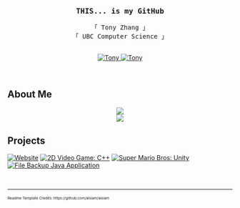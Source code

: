 <h3 align="center" title="Today, I'm going to give you a tour of my projects including all of their quirks and features. Then, I'm going to get them out on the road and see how they drive. ">
        <samp>THIS... is my GitHub
        </samp>
</h3>


<p align="center"> 
  <samp>
    「 Tony Zhang 」
    <br>
    「 UBC Computer Science 」
    <br>
    <br>
  </samp>
</p>

<p align="center">
 <a href="https://capecod40.github.io/personal-website/" target="blank">
  <img src="https://img.shields.io/badge/Website-DC143C?style=for-the-badge&logo=medium&logoColor=white" alt="Tony" />
 </a>
 <a href="https://www.linkedin.com/in/tony-zhang-09a542275/" target="_blank">
  <img src="https://img.shields.io/badge/LinkedIn-0077B5?style=for-the-badge&logo=linkedin&logoColor=white" alt="Tony"/>
 </a>
</p>
<br />

## About Me
<p align="center">
  <a href="https://github.com/capecod40">
    <img src="https://github-readme-stats.vercel.app/api/top-langs/?username=capecod40&theme=transparent&show_icons=true&hide_border=false&layout=compact&langs_count=10"><br>
    <img src="https://github-readme-streak-stats.herokuapp.com/?user=capecod40&theme=transparent&hide_border=false"><br>
  </a>
</p>

## Projects
[![Website](https://github-readme-stats.vercel.app/api/pin/?username=capecod40&repo=personal-website&border_color=7F3FBF&bg_color=0D1117&title_color=C9D1D9&text_color=8B949E&icon_color=7F3FBF)](https://github.com/capecod40/personal-website)
[![2D Video Game: C++](https://github-readme-stats.vercel.app/api/pin/?username=capecod40&repo=osu&border_color=7F3FBF&bg_color=0D1117&title_color=C9D1D9&text_color=8B949E&icon_color=7F3FBF)](https://github.com/capecod40/osu)
[![Super Mario Bros: Unity](https://github-readme-stats.vercel.app/api/pin/?username=J0ELh&repo=2DPlatformer&border_color=7F3FBF&bg_color=0D1117&title_color=C9D1D9&text_color=8B949E&icon_color=7F3FBF)](https://github.com/J0ELh/2DPlatformer)
[![File Backup Java Application](https://github-readme-stats.vercel.app/api/pin/?username=capecod40&repo=FileBackup&border_color=7F3FBF&bg_color=0D1117&title_color=C9D1D9&text_color=8B949E&icon_color=7F3FBF)](https://github.com/capecod40/FileBackup)

<br/>
<hr/>

<sub>
  <sub>
    <sub>
      Readme Template Credits: https://github.com/alsiam/alsiam
    </sub>
  </sub>
</sub>

